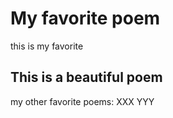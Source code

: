# My favorite poem
 this is my favorite

## This is a beautiful poem
 my other favorite poems:
  XXX
  YYY
